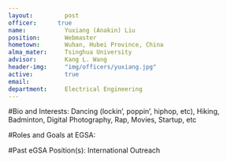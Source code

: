```yaml
---
layout:     	post
officer:      true
name:     	 	Yuxiang (Anakin) Liu
position: 		Webmaster
hometown: 		Wuhan, Hubei Province, China
alma_mater: 	Tsinghua University
advisor: 		Kang L. Wang
header-img: 	"img/officers/yuxiang.jpg"
active: 		true
email: 			
department: 	Electrical Engineering
---
```


#Bio and Interests:
Dancing (lockin’, poppin’, hiphop, etc), Hiking, Badminton, Digital Photography, Rap, Movies, Startup, etc

#Roles and Goals at EGSA:


#Past eGSA Position(s):
International Outreach
